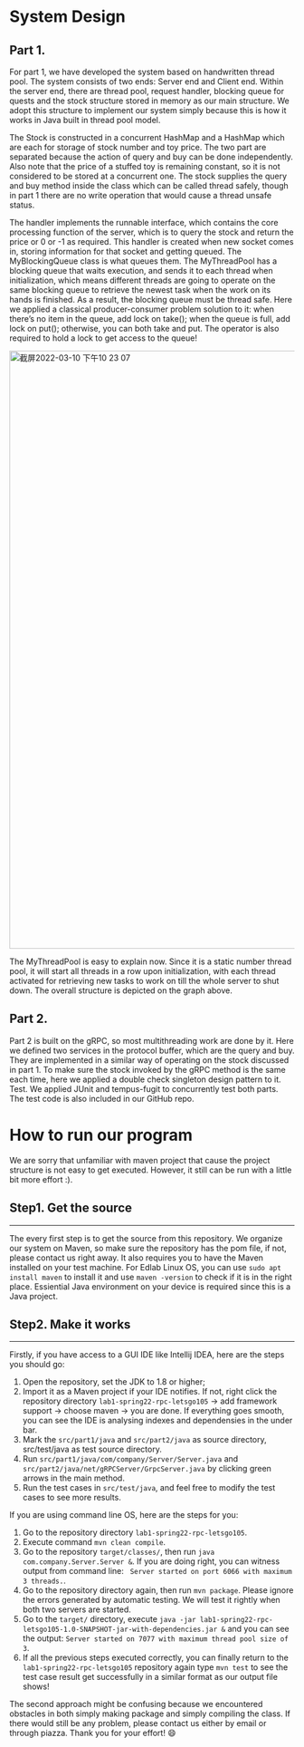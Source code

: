 # System Design
## Part 1.
For part 1, we have developed the system based on handwritten thread pool. The system consists of two ends: Server end and Client end. Within the server end, there are thread pool, request handler, blocking queue for quests and the stock structure stored in memory as our main structure. We adopt this structure to implement our system simply because this is how it works in Java built in thread pool model.

The Stock is constructed in a concurrent HashMap and a HashMap which are each for storage of stock number and toy price. The two part are separated because the action of query and buy can be done independently. Also note that the price of a stuffed toy is remaining constant, so it is not considered to be stored at a concurrent one. The stock supplies the query and buy method inside the class which can be called thread safely, though in part 1 there are no write operation that would cause a thread unsafe status.

The handler implements the runnable interface, which contains the core processing function of the server, which is to query the stock and return the price or 0 or -1 as required. This handler is created when new socket comes in, storing information for that socket and getting queued.
The MyBlockingQueue class is what queues them. The MyThreadPool has a blocking queue that waits execution, and sends it to each thread when initialization, which means different threads are going to operate on the same blocking queue to retrieve the newest task when the work on its hands is finished. As a result, the blocking queue must be thread safe. Here we applied a classical producer-consumer problem solution to it: when there’s no item in the queue, add lock on take(); when the queue is full, add lock on put(); otherwise, you can both take and put. The operator is also required to hold a lock to get access to the queue!

<img width="1056" alt="截屏2022-03-10 下午10 23 07" src="https://user-images.githubusercontent.com/59378806/157796131-6566bb68-8b67-4fe7-8fbd-4a056d19ede8.png">

The MyThreadPool is easy to explain now. Since it is a static number thread pool, it will start all threads in a row upon initialization, with each thread activated for retrieving new tasks to work on till the whole server to shut down.
The overall structure is depicted on the graph above.
## Part 2.
Part 2 is built on the gRPC, so most multithreading work are done by it. Here we defined two services in the protocol buffer, which are the query and buy. They are implemented in a similar way of operating on the stock discussed in part 1. To make sure the stock invoked by the gRPC method is the same each time, here we applied a double check singleton design pattern to it.
Test.
We applied JUnit and tempus-fugit to concurrently test both parts. The test code is also included in our GitHub repo.

# How to run our program
We are sorry that unfamiliar with maven project that cause the project structure is not easy to get executed. However, it still can be run with a little bit more effort :).
## Step1. Get the source
---
The every first step is to get the source from this repository. We organize our system on Maven, so make sure the repository has the pom file, if not, please contact us right away. It also requires you to have the Maven installed on your test machine. For Edlab Linux OS, you can use 
```sudo apt install maven``` to install it and use ```maven -version``` to check if it is in the right place. Essiential Java environment on your device is required since this is a Java project.
## Step2. Make it works
---
Firstly, if you have access to a GUI IDE like Intellij IDEA, here are the steps you should go:
1. Open the repository, set the JDK to 1.8 or higher;
2. Import it as a Maven project if your IDE notifies. If not, right click the repository directory ```lab1-spring22-rpc-letsgo105``` -> add framework support -> choose maven -> you are done. If everything goes smooth, you can see the IDE is analysing indexes and dependensies in the under bar.
3. Mark the ```src/part1/java``` and ```src/part2/java``` as source directory, src/test/java as test source directory.
4. Run ```src/part1/java/com/company/Server/Server.java``` and ```src/part2/java/net/gRPCServer/GrpcServer.java``` by clicking green arrows in the main method.
5. Run the test cases in ```src/test/java```, and feel free to modify the test cases to see more results.

If you are using command line OS, here are the steps for you:
1. Go to the repository directory ```lab1-spring22-rpc-letsgo105```.
2. Execute command ```mvn clean compile```.
3. Go to the repository ```target/classes/```, then run ```java com.company.Server.Server &```. If you are doing right, you can witness output from command line: ``` Server started on port 6066 with maximum 3 threads.```.
4. Go to the repository directory again, then run ```mvn package```. Please ignore the errors generated by automatic testing. We will test it rightly when both two servers are started.
5. Go to the ```target/``` directory, execute ```java -jar lab1-spring22-rpc-letsgo105-1.0-SNAPSHOT-jar-with-dependencies.jar &``` and you can see the output: ```Server started on 7077 with maximum thread pool size of 3```.
6. If all the previous steps executed correctly, you can finally return to the ```lab1-spring22-rpc-letsgo105``` repository again type ```mvn test``` to see the test case result get successfully in a similar format as our output file shows!

The second approach might be confusing because we encountered obstacles in both simply making package and simply compiling the class. If there would still be any problem, please contact us either by email or through piazza. Thank you for your effort!
:smile:
 
